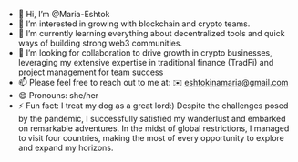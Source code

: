 - 👋 Hi, I’m @Maria-Eshtok
- 👀 I’m interested in growing with blockchain and crypto teams.
- 🌱 I’m currently learning everything about decentralized tools and quick ways of building strong web3 communities.
- 💞️ I’m looking for collaboration to drive growth in crypto businesses, leveraging my extensive expertise in traditional finance (TradFi) and project management for team success
- 📫 Please feel free to reach out to me at: ✉️ eshtokinamaria@gmail.com
- 😄 Pronouns: she/her
- ⚡ Fun fact: I treat my dog as a great lord:) Despite the challenges posed by the pandemic, I successfully satisfied my wanderlust and embarked on remarkable adventures. In the midst of global restrictions, I managed to visit four countries, making the most of every opportunity to explore and expand my horizons.

<!---
Maria-Eshtok/Maria-Eshtok is a ✨ special ✨ repository because its `README.md` (this file) appears on your GitHub profile.
You can click the Preview link to take a look at your changes.
--->
